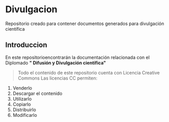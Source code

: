 # Divulgacion
Repositorio creado para contener documentos generados para divulgación científica
## Introduccion
En este repositorioencontrarán la documentación relacionada con el Diplomado **" Difusión y Divulgación científica"**
> Todo el contenido de este repositorio cuenta con Licencia Creative Commons
Las licencias CC permiten:
1. Venderlo
1. Descargar el contenido
1. Utilizarlo
1. Copiarlo
1. Distribuirlo
1. Modificarlo
